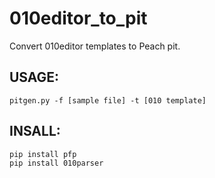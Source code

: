 # 010editor_to_pit
Convert 010editor templates to Peach pit.

## USAGE:

    pitgen.py -f [sample file] -t [010 template]

## INSALL:

    pip install pfp
    pip install 010parser

